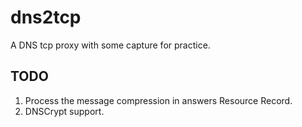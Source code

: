dns2tcp
=======

A DNS tcp proxy with some capture for practice.

TODO
----

1. Process the message compression in answers  Resource Record.
2. DNSCrypt support.
